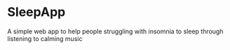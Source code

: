 # SleepApp
A simple web app to help people struggling with insomnia to sleep through listening to calming music
